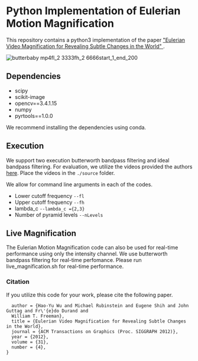


# Python Implementation of Eulerian Motion Magnification

This repository contains a python3 implementation of the paper ["Eulerian Video Magnification for Revealing Subtle Changes in the World"
](http://people.csail.mit.edu/mrub/evm/).

![butterbaby mp4fl_2 3333fh_2 6666start_1_end_200](https://user-images.githubusercontent.com/30770447/124436291-6f2bbb00-dd93-11eb-995a-93fa9593812f.gif)


## Dependencies

+ scipy
+ scikit-image
+ opencv==3.4.1.15
+ numpy
+ pyrtools==1.0.0

We recommend installing the dependencies using conda. 

## Execution
We support two execution butterworth bandpass filtering and ideal bandpass filtering. For evaluation, we utilize the videos provided the authors [here](http://people.csail.mit.edu/mrub/evm/#code). Place the videos in the `./source` folder. 

We allow for command line arguments in each of the codes. 

-  Lower cutoff frequency `--fl`
-  Upper cutoff frequency `--fh`
-  lambda_c `--lambda_c ={2,3}`
-  Number of pyramid levels `--nLevels`

## Live Magnification

The Eulerian Motion Magnification code can also be used for real-time performance using only the intensity channel. We use butterworth bandpass filtering for real-time perfomance. Please run live_magnification.sh for real-time performance. 

<!-- ```shell
python /code/generate_results/MCCNN.py \
-- Qf = 60 \
-- index = all\
-- stack = 3\
-- runs = 10\
-- ptr = 1
``` -->

### Citation 

If you utilize this code for your work, please cite the following paper. 
```@article{Wu12Eulerian,
  author = {Hao-Yu Wu and Michael Rubinstein and Eugene Shih and John Guttag and Fr\'{e}do Durand and
  William T. Freeman},
  title = {Eulerian Video Magnification for Revealing Subtle Changes in the World},
  journal = {ACM Transactions on Graphics (Proc. SIGGRAPH 2012)},
  year = {2012},
  volume = {31},
  number = {4},
}
```
